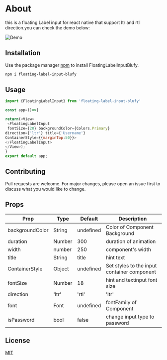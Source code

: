 # About

this is a floating Label input for react native that support ltr and rtl direction.you can check the demo below:

![Demo](https://i.postimg.cc/y6wRn530/ezgif-com-gif-maker.gif)

## Installation

Use the package manager [npm](https://www.npmjs.com/) to install FloatingLabelInputBlufy.

```bash
npm i floating-label-input-blufy
```

## Usage

```javascript
import {FloatingLabelInput} from 'floating-label-input-blufy'

const app=()=>{

return(<View>
 <FloatingLabelInput 
 fontSize={20} backgroundColor={Colors.Primary} 
direction={'ltr'} title={'Username'}
ContainerStyle={{marginTop:50}}>
</FloatingLabelInput>
</View>);
}
export default app;
```

## Contributing
Pull requests are welcome. For major changes, please open an issue first to discuss what you would like to change.

## Props
| **Prop**        | **Type**      | **Default** | **Description**                             |
|-----------------|---------------|-------------|---------------------------------------------|
| backgroundColor | String        | undefined   | Color of Component Background               |
| duration        | Number        | 300         | duration of animation                       |
| width           | number        | 250         | component's width                           |
| title           | String        | title       | hint text                                   |
| ContainerStyle  | Object        | undefined   | Set styles to the input container component |
| fontSize        | Number        | 18          | hint and textinput font size                |
| direction       | 'ltr' | 'rtl' | 'ltr'       | direction of component                      |
| font            | Font          | undefined   | fontFamily of Component                     |
| isPassword      | bool          | false       | change input type to password               |



## License
[MIT](https://choosealicense.com/licenses/mit/)
